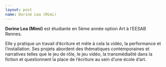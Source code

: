 ```yaml
---
layout: post
name: Doriné Lea (Mimi)
---
```

**Dorine Lea (Mimi)** est étudiante en 5ème année option Art à l’EESAB Rennes. 

Elle y pratique un travail d’écriture et mêle à cela la vidéo, la performance et l’installation. Ses projets abordent des thématiques contemporaines et narratives telles que le jeu de rôle, le jeu vidéo, la transmédialité dans la fiction et questionnent la place de l’écriture au sein d’une école d’art.